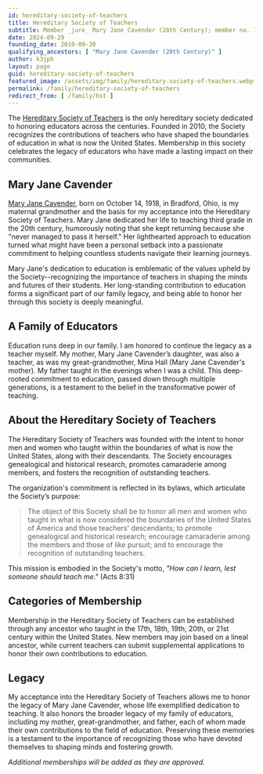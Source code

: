 ```yaml
---
id: hereditary-society-of-teachers
title: Hereditary Society of Teachers
subtitle: Member _jure_ Mary Jane Cavender (20th Century); member no. 196
date: 2024-09-29
founding_date: 2010-09-30
qualifying_ancestors: [ "Mary Jane Cavender (20th Century)" ]
author: k3jph
layout: page
guid: hereditary-society-of-teachers
featured_image: /assets/img/family/hereditary-society-of-teachers.webp
permalink: /family/hereditary-society-of-teachers
redirect_from: [ /family/hst ]
---
```


The [Hereditary Society of
Teachers](https://www.hereditarysocietyofteachers.org) is the only
hereditary society dedicated to honoring educators across the centuries.
Founded in 2010, the Society recognizes the contributions of teachers
who have shaped the boundaries of education in what is now the United
States. Membership in this society celebrates the legacy of educators
who have made a lasting impact on their communities.

## Mary Jane Cavender

[Mary Jane Cavender](https://www.wikitree.com/wiki/Cavender-523), born
on October 14, 1918, in Bradford, Ohio, is my maternal grandmother and the
basis for my acceptance into the Hereditary Society of Teachers. Mary
Jane dedicated her life to teaching third grade in the 20th century,
humorously noting that she kept returning because she "never managed to
pass it herself." Her lighthearted approach to education turned what
might have been a personal setback into a passionate commitment to
helping countless students navigate their learning journeys.

Mary Jane's dedication to education is emblematic of the values upheld
by the Society--recognizing the importance of teachers in shaping the
minds and futures of their students. Her long-standing contribution to
education forms a significant part of our family legacy, and being able
to honor her through this society is deeply meaningful.

## A Family of Educators

Education runs deep in our family. I am honored to continue the legacy
as a teacher myself. My mother, Mary Jane Cavender’s daughter, was also
a teacher, as was my great-grandmother, Mina Hall (Mary Jane Cavender's
mother). My father taught in the evenings when I was a child. This
deep-rooted commitment to education, passed down through multiple
generations, is a testament to the belief in the transformative power of
teaching.

## About the Hereditary Society of Teachers

The Hereditary Society of Teachers was founded with the intent to honor
men and women who taught within the boundaries of what is now the United
States, along with their descendants. The Society encourages
genealogical and historical research, promotes camaraderie among
members, and fosters the recognition of outstanding teachers.

The organization's commitment is reflected in its bylaws, which
articulate the Society’s purpose:

> The object of this Society shall be to honor all men and women who
> taught in what is now considered the boundaries of the United States
> of America and those teachers' descendants; to promote genealogical
> and historical research; encourage camaraderie among the members and
> those of like pursuit; and to encourage the recognition of outstanding
> teachers.

This mission is embodied in the Society's motto, *"How can I learn, lest
someone should teach me."* (Acts 8:31)

## Categories of Membership

Membership in the Hereditary Society of Teachers can be established
through any ancestor who taught in the 17th, 18th, 19th, 20th, or 21st
century within the United States. New members may join based on a lineal
ancestor, while current teachers can submit supplemental applications to
honor their own contributions to education.

## Legacy

My acceptance into the Hereditary Society of Teachers allows me to honor
the legacy of Mary Jane Cavender, whose life exemplified dedication to
teaching. It also honors the broader legacy of my family of educators,
including my mother, great-grandmother, and father, each of whom made
their own contributions to the field of education. Preserving these
memories is a testament to the importance of recognizing those who have
devoted themselves to shaping minds and fostering growth.

*Additional memberships will be added as they are approved.*


